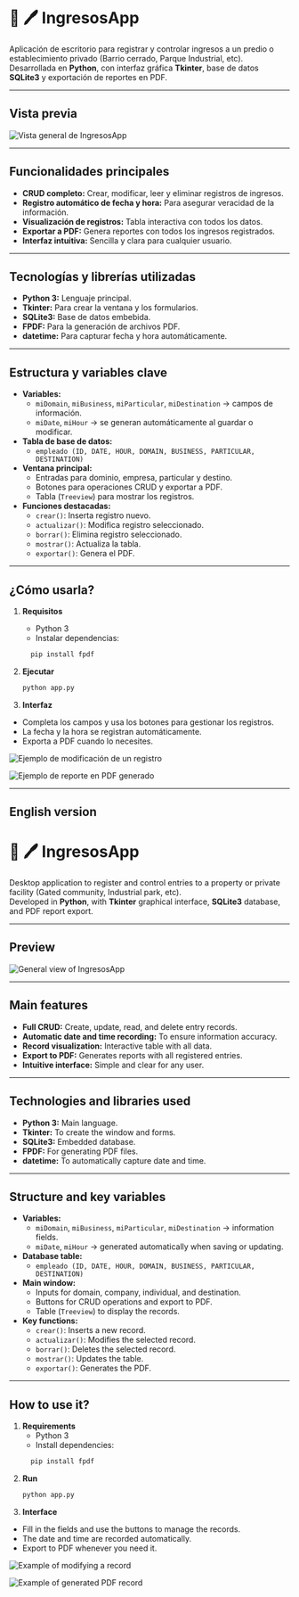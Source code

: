# 🚗 🖊️​ IngresosApp

Aplicación de escritorio para registrar y controlar ingresos a un predio o establecimiento privado (Barrio cerrado, Parque Industrial, etc).  
Desarrollada en **Python**, con interfaz gráfica **Tkinter**, base de datos **SQLite3** y exportación de reportes en PDF.

---

## Vista previa

![Vista general de IngresosApp](./screenshots/app-funcionando.png)

---

## Funcionalidades principales

- **CRUD completo:** Crear, modificar, leer y eliminar registros de ingresos.
- **Registro automático de fecha y hora:** Para asegurar veracidad de la información.
- **Visualización de registros:** Tabla interactiva con todos los datos.
- **Exportar a PDF:** Genera reportes con todos los ingresos registrados.
- **Interfaz intuitiva:** Sencilla y clara para cualquier usuario.

---

## Tecnologías y librerías utilizadas

- **Python 3:** Lenguaje principal.
- **Tkinter:** Para crear la ventana y los formularios.
- **SQLite3:** Base de datos embebida.
- **FPDF:** Para la generación de archivos PDF.
- **datetime:** Para capturar fecha y hora automáticamente.

---

## Estructura y variables clave

- **Variables:**  
  - `miDomain`, `miBusiness`, `miParticular`, `miDestination` → campos de información.  
  - `miDate`, `miHour` → se generan automáticamente al guardar o modificar.
- **Tabla de base de datos:**  
  - `empleado (ID, DATE, HOUR, DOMAIN, BUSINESS, PARTICULAR, DESTINATION)`
- **Ventana principal:**  
  - Entradas para dominio, empresa, particular y destino.
  - Botones para operaciones CRUD y exportar a PDF.
  - Tabla (`Treeview`) para mostrar los registros.
- **Funciones destacadas:**  
  - `crear()`: Inserta registro nuevo.
  - `actualizar()`: Modifica registro seleccionado.
  - `borrar()`: Elimina registro seleccionado.
  - `mostrar()`: Actualiza la tabla.
  - `exportar()`: Genera el PDF.

---

## ¿Cómo usarla?

1. **Requisitos**
   - Python 3
   - Instalar dependencias:
   ```bash
     pip install fpdf
   ```

1. **Ejecutar**
   ```bash
   python app.py
   ```
2.  **Interfaz**

   - Completa los campos y usa los botones para gestionar los registros.
   - La fecha y la hora se registran automáticamente.
   - Exporta a PDF cuando lo necesites.

![Ejemplo de modificación de un registro](./screenshots/app-funcionando-2.png)

![Ejemplo de reporte en PDF generado](./screenshots/ingresos-pdf.png)

---
English version
---
# 🚗 🖊️​ IngresosApp

Desktop application to register and control entries to a property or private facility (Gated community, Industrial park, etc).  
Developed in **Python**, with **Tkinter** graphical interface, **SQLite3** database, and PDF report export.

---

## Preview

![General view of IngresosApp](./screenshots/app-funcionando.png)

---

## Main features

- **Full CRUD:** Create, update, read, and delete entry records.
- **Automatic date and time recording:** To ensure information accuracy.
- **Record visualization:** Interactive table with all data.
- **Export to PDF:** Generates reports with all registered entries.
- **Intuitive interface:** Simple and clear for any user.

---

## Technologies and libraries used

- **Python 3:** Main language.
- **Tkinter:** To create the window and forms.
- **SQLite3:** Embedded database.
- **FPDF:** For generating PDF files.
- **datetime:** To automatically capture date and time.

---

## Structure and key variables

- **Variables:**  
  - `miDomain`, `miBusiness`, `miParticular`, `miDestination` → information fields.  
  - `miDate`, `miHour` → generated automatically when saving or updating.
- **Database table:**  
  - `empleado (ID, DATE, HOUR, DOMAIN, BUSINESS, PARTICULAR, DESTINATION)`
- **Main window:**  
  - Inputs for domain, company, individual, and destination.
  - Buttons for CRUD operations and export to PDF.
  - Table (`Treeview`) to display the records.
- **Key functions:**  
  - `crear()`: Inserts a new record.
  - `actualizar()`: Modifies the selected record.
  - `borrar()`: Deletes the selected record.
  - `mostrar()`: Updates the table.
  - `exportar()`: Generates the PDF.

---

## How to use it?

1. **Requirements**
   - Python 3
   - Install dependencies:
   ```bash
     pip install fpdf
   ```
1. **Run**
   ```bash
   python app.py
   ```
2.  **Interface**

   - Fill in the fields and use the buttons to manage the records.
   - The date and time are recorded automatically.
   - Export to PDF whenever you need it.

![Example of modifying a record](./screenshots/app-funcionando-2.png)

![Example of generated PDF record](./screenshots/ingresos-pdf.png)
